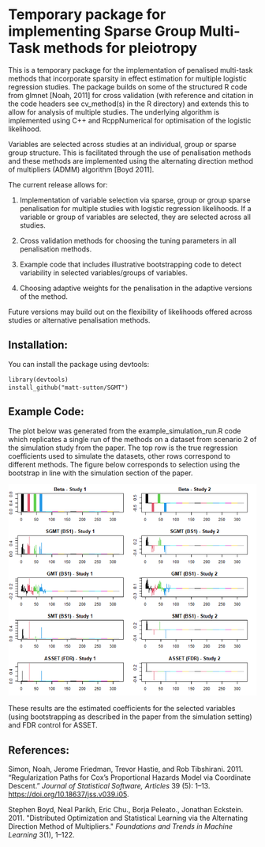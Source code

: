 # Temporary package for implementing Sparse Group Multi-Task methods for pleiotropy 

This is a temporary package for the implementation of penalised multi-task methods that incorporate sparsity in effect estimation for multiple logistic regression studies. The package builds on some of the structured R code from glmnet [Noah, 2011] for cross validation (with reference and citation in the code headers see cv_method(s) in the R directory) and extends this to allow for analysis of multiple studies. The underlying algorithm is implemented using C++ and RcppNumerical for optimisation of the logistic likelihood. 

Variables are selected across studies at an individual, group or sparse group structure. This is facilitated through the use of penalisation methods and these methods are implemented using the alternating direction method of multipliers (ADMM) algorithm [Boyd 2011]. 

The current release allows for:

1. Implementation of variable selection via sparse, group or group sparse penalisation for multiple studies with logistic regression likelihoods. If a variable or group of variables are selected, they are selected across all studies.

2. Cross validation methods for choosing the tuning parameters in all penalisation methods.

3. Example code that includes illustrative bootstrapping code to detect variability in selected variables/groups of variables. 

4. Choosing adaptive weights for the penalisation in the adaptive versions of the method.

Future versions may build out on the flexibility of likelihoods offered across studies or alternative penalisation methods. 

## Installation:

You can install the package using devtools:
```{r,}
library(devtools)
install_github("matt-sutton/SGMT")
```

## Example Code:

The plot below was generated from the example_simulation_run.R code which replicates a single run of the methods on a dataset from scenario 2 of the simulation study from the paper. The top row is the true regression coefficients used to simulate the datasets, other rows correspond to different methods. The figure below corresponds to selection using the bootstrap in line with the simulation section of the paper. 

![Scenario2](https://github.com/matt-sutton/SGMT/blob/main/scenario2_BS_sim.png)

These results are the estimated coefficients for the selected variables (using bootstrapping as described in the paper from the simulation setting) and FDR control for ASSET. 


## References:

Simon, Noah, Jerome Friedman, Trevor Hastie, and Rob Tibshirani. 2011.
“Regularization Paths for Cox’s Proportional Hazards Model via
Coordinate Descent.” *Journal of Statistical Software, Articles* 39 (5): 1–13. <https://doi.org/10.18637/jss.v039.i05>.

Stephen Boyd, Neal Parikh, Eric Chu., Borja Peleato., Jonathan Eckstein. 2011.
"Distributed Optimization and Statistical Learning via the Alternating Direction Method of Multipliers."
*Foundations and Trends in Machine Learning* 3(1), 1–122.
  
